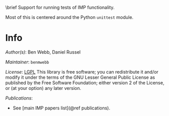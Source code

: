 \brief Support for running tests of IMP functionality.

Most of this is centered around the Python `unittest` module.

# Info

_Author(s)_: Ben Webb, Daniel Russel

_Maintainer_: `benmwebb`

_License_: [LGPL](https://www.gnu.org/licenses/old-licenses/lgpl-2.1.html)
This library is free software; you can redistribute it and/or
modify it under the terms of the GNU Lesser General Public
License as published by the Free Software Foundation; either
version 2 of the License, or (at your option) any later version.


_Publications_:
 - See [main IMP papers list](@ref publications).
